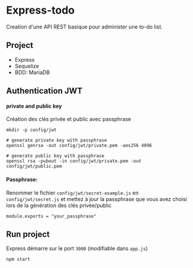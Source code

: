 # Express-todo

Creation d'une API REST basique pour administer une to-do list.

## Project

* Express
* Sequelize
* BDD: MariaDB

## Authentication JWT

#### private and public key

Création des clés privée et public avec passphrase 
```
mkdir -p config/jwt

# generate private key with passphrase
openssl genrsa -out config/jwt/private.pem -aes256 4096

# generate public key with passphrase
openssl rsa -pubout -in config/jwt/private.pem -out config/jwt/public.pem
```

#### Passphrase:

Renommer le fichier ```config/jwt/secret-example.js``` en ```config/jwt/secret.js``` et mettez à jour la passphrase que vous avez choisi lors de la génération des clés privée/public
```
module.exports = "your_passphrase"
```





## Run project

Express démarre sur le port ``3000`` (modifiable dans ``app.js``)
```
npm start
```